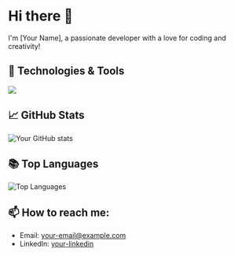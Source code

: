 # Hi there 👋

I'm [Your Name], a passionate developer with a love for coding and creativity!

## 🔧 Technologies & Tools
![](https://img.shields.io/badge/OS-Linux-informational?style=flat&logo=linux&logoColor=white&color=2bbc8a)


## 📈 GitHub Stats

![Your GitHub stats](https://github-readme-stats.vercel.app/api?username=yourusername&show_icons=true&theme=radical)

## 📚 Top Languages

![Top Languages](https://github-readme-stats.vercel.app/api/top-langs/?username=yourusername&layout=compact&theme=radical)

<!-- You can include any other sections you want here. -->

## 📫 How to reach me: 
- Email: your-email@example.com
- LinkedIn: [your-linkedin](your-linkedin-url)
